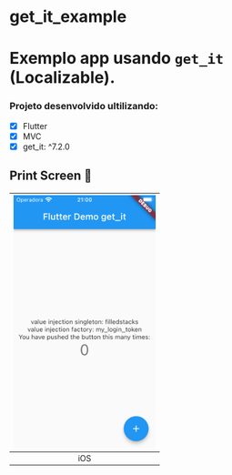 # get_it_example
 # Exemplo app usando `get_it` (Localizable).
 
  ### Projeto desenvolvido ultilizando:
  - [x] Flutter
  - [x] MVC
  - [x] get_it: ^7.2.0
  
 ## Print Screen :foggy:
 
|<img src="printscreen/example.png" width="250" />|
|:---:|
| iOS |

